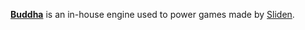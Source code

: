 [**Buddha**](http://www.silden.eu/technology.html) is an in-house engine used to power games made by [Sliden](http://www.silden.eu/).
